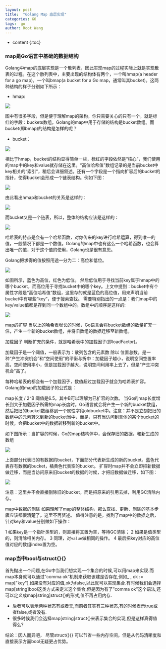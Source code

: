 ```yaml
---
layout: post
title:  "Golang Map 底层实现"
categories: GO
tags:  go
author: Root Wang
---
```


* content
{:toc}

### map是Go语言中基础的数据结构

Golang中map的底层实现是一个散列表，因此实现map的过程实际上就是实现散表的过程。在这个散列表中，主要出现的结构体有两个，一个叫hmap(a header for a go map)，一个叫bmap(a bucket for a Go map，通常叫其bucket)。这两种结构的样子分别如下所示：
* hmap:

![](https://github.com/XGWang0/xgwang0.github.io/raw/master/_images/map_hmap.png)

图中有很多字段，但是便于理解map的架构，你只需要关心的只有一个，就是标红的字段：buckets数组。Golang的map中用于存储的结构是bucket数组。而bucket(即bmap)的结构是怎样的呢？

* bucket：

![](https://github.com/XGWang0/xgwang0.github.io/raw/master/_images/map_bmap.png)

相比于hmap，bucket的结构显得简单一些，标红的字段依然是“核心”，我们使用的map中的key和value就存储在这里。“高位哈希值”数组记录的是当前bucket中key相关的“索引”，稍后会详细叙述。还有一个字段是一个指向扩容后的bucket的指针，使得bucket会形成一个链表结构。例如下图：

![](https://github.com/XGWang0/xgwang0.github.io/raw/master/_images/map_bmap_chain.png)

由此看出hmap和bucket的关系是这样的：

![](https://github.com/XGWang0/xgwang0.github.io/raw/master/_images/map_hmap_bmap.png)

而bucket又是一个链表，所以，整体的结构应该是这样的：

![](https://github.com/XGWang0/xgwang0.github.io/raw/master/_images/map_whole.png)

哈希表的特点是会有一个哈希函数，对你传来的key进行哈希运算，得到唯一的值，一般情况下都是一个数值。Golang的map中也有这么一个哈希函数，也会算出唯一的值，对于这个值的使用，Golang也是很有意思。

Golang把求得的值按照用途一分为二：高位和低位。

![](https://github.com/XGWang0/xgwang0.github.io/raw/master/_images/map_num.png)

如图所示，蓝色为高位，红色为低位。
然后低位用于寻找当前key属于hmap中的哪个bucket，而高位用于寻找bucket中的哪个key。上文中提到：bucket中有个属性字段是“高位哈希值”数组，这里存的就是蓝色的高位值，用来声明当前bucket中有哪些“key”，便于搜索查找。
需要特别指出的一点是：我们map中的key/value值都是存到同一个数组中的。数组中的顺序是这样的:

![](https://github.com/XGWang0/xgwang0.github.io/raw/master/_images/map_all_elem.png)

map的扩容
当以上的哈希表增长的时候，Go语言会将bucket数组的数量扩充一倍，产生一个新的bucket数组，并将旧数组的数据迁移至新数组。

加载因子
判断扩充的条件，就是哈希表中的加载因子(即loadFactor)。

加载因子是一个阈值，一般表示为：散列包含的元素数 除以 位置总数。是一种“产生冲突机会”和“空间使用”的平衡与折中：加载因子越小，说明空间空置率高，空间使用率小，但是加载因子越大，说明空间利用率上去了，但是“产生冲突机会”高了。

每种哈希表的都会有一个加载因子，数值超过加载因子就会为哈希表扩容。
Golang的map的加载因子的公式是：

map长度 / 2^B
阈值是6.5。其中B可以理解为已扩容的次数。
当Go的map长度增长到大于加载因子所需的map长度时，Go语言就会将产生一个新的bucket数组，然后把旧的bucket数组移到一个属性字段oldbucket中。注意：并不是立刻把旧的数组中的元素转义到新的bucket当中，而是，只有当访问到具体的某个bucket的时候，会把bucket中的数据转移到新的bucket中。

如下图所示：当扩容的时候，Go的map结构体中，会保存旧的数据，和新生成的数组

![](https://github.com/XGWang0/xgwang0.github.io/raw/master/_images/map_extends.png)

上面部分代表旧的有数据的bucket，下面部分代表新生成的新的bucket。蓝色代表存有数据的bucket，橘黄色代表空的bucket。
扩容时map并不会立即把新数据做迁移，而是当访问原来旧bucket的数据的时候，才把旧数据做迁移，如下图：

![](https://github.com/XGWang0/xgwang0.github.io/raw/master/_images/map_move_bucket.png)

注意：这里并不会直接删除旧的bucket，而是把原来的引用去掉，利用GC清除内存。

map中数据的删除
如果理解了map的整体结构，那么查找、更新、删除的基本步骤应该都很清楚了。这里不再赘述。
值得注意的是，找到了map中的数据之后，针对key和value分别做如下操作：

1 如果``key``是一个指针类型的，则直接将其置为空，等待GC清除；
2 如果是值类型的，则清除相关内存。
3 同理，对``value``做相同的操作。
4 最后把key对应的高位值对应的数组index置为空。


### map当中bool与struct{}{}

首先抛出一个问题,在Go中当我们想实现一个集合的时候,可以用map来实现.而map本身就可以通过”comma ok”机制来获取该建是否存在,例如_ , ok := map["key"],如果没有对应的值,ok为false,以此就可以实现集合.有时候我们会选择map[string]bool这类方式来定义这个集合,但是因为有了”comma ok”这个语法,还可以定义成map[string]struct{}的形式,值不再占用内存.

* 后者可以表示两种状态有或者无,而前者其实有三种状态,有的时候表示true或者false,或者没有.
* 很多时候我们会选择map[string]struct{}来表示集合的实现,但是这样真得值得么?

结论：因人而异吧， 尽管struct{}{} 可以节省一些内存空间，但是从代码清晰度和直接表示方面bool无疑更占优势。
